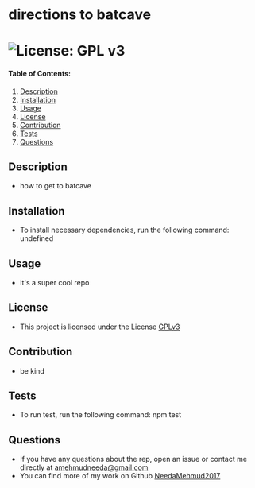 # directions to batcave  

# ![License: GPL v3](https://img.shields.io/badge/License-GPLv3-yellow.svg)

#### Table of Contents:
1. [Description](#description)
2. [Installation](#installation)
3. [Usage](#usage)
4. [License](#license)
5. [Contribution](#contributions)
6. [Tests](#test)
7. [Questions](#questions)

## Description
* how to get to batcave
## Installation
* To install necessary dependencies, run the following command: undefined
## Usage 
* it's a super cool repo
## License
* This project is licensed under the License 
 [GPLv3](https://www.gnu.org/licenses/gpl-3.0) 
## Contribution
* be kind
## Tests
* To run test, run the following command: npm test

## Questions
* If you have any questions about the rep, open an issue or contact me directly at <amehmudneeda@gmail.com></a>
* You can find more of my work on Github [NeedaMehmud2017](http://github.com/NeedaMehmud2017)